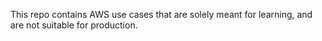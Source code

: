 This repo contains AWS use cases that are solely meant for learning, and are not suitable for production.
